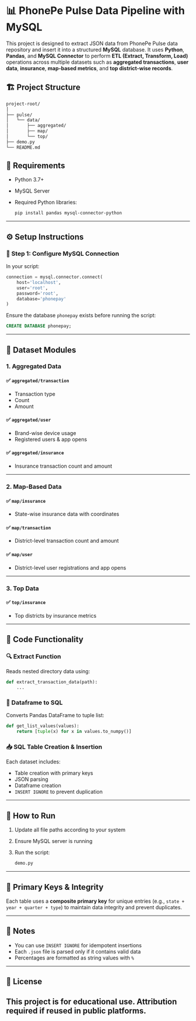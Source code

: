 # 📊 PhonePe Pulse Data Pipeline with MySQL

This project is designed to extract JSON data from PhonePe Pulse data repository and insert it into a structured **MySQL** database. It uses **Python**, **Pandas**, and **MySQL Connector** to perform **ETL (Extract, Transform, Load)** operations across multiple datasets such as **aggregated transactions**, **user data**, **insurance**, **map-based metrics**, and **top district-wise records**.
## 🏗️ Project Structure

```bash
project-root/
│
├── pulse/
│   └── data/
│       ├── aggregated/
│       ├── map/
│       └── top/
├── demo.py
└── README.md
```

## 🔧 Requirements

* Python 3.7+
* MySQL Server
* Required Python libraries:

  ```bash
  pip install pandas mysql-connector-python
  ```

---

## ⚙️ Setup Instructions

### 🔌 Step 1: Configure MySQL Connection

In your script:

```python
connection = mysql.connector.connect(
    host='localhost',
    user='root',
    password='root',
    database='phonepay'
)
```

Ensure the database `phonepay` exists before running the script:

```sql
CREATE DATABASE phonepay;
```

---

## 📁 Dataset Modules

### 1. Aggregated Data

#### ✅ `aggregated/transaction`

* Transaction type
* Count
* Amount

#### ✅ `aggregated/user`

* Brand-wise device usage
* Registered users & app opens

#### ✅ `aggregated/insurance`

* Insurance transaction count and amount

---

### 2. Map-Based Data

#### ✅ `map/insurance`

* State-wise insurance data with coordinates

#### ✅ `map/transaction`

* District-level transaction count and amount

#### ✅ `map/user`

* District-level user registrations and app opens

---

### 3. Top Data

#### ✅ `top/insurance`

* Top districts by insurance metrics

---

## 🧠 Code Functionality

### 🔍 Extract Function

Reads nested directory data using:

```python
def extract_transaction_data(path):
    ...
```

### 🧾 Dataframe to SQL

Converts Pandas DataFrame to tuple list:

```python
def get_list_values(values):
    return [tuple(x) for x in values.to_numpy()]
```

### 📥 SQL Table Creation & Insertion

Each dataset includes:

* Table creation with primary keys
* JSON parsing
* Dataframe creation
* `INSERT IGNORE` to prevent duplication

---

## 🏁 How to Run

1. Update all file paths according to your system
2. Ensure MySQL server is running
3. Run the script:

   ```bash
   demo.py
   ```

---

## 🔐 Primary Keys & Integrity

Each table uses a **composite primary key** for unique entries (e.g., `state + year + quarter + type`) to maintain data integrity and prevent duplicates.

---

## 📌 Notes

* You can use `INSERT IGNORE` for idempotent insertions
* Each `.json` file is parsed only if it contains valid data
* Percentages are formatted as string values with `%`

---
## 📜 License
This project is for educational use. Attribution required if reused in public platforms.
---
